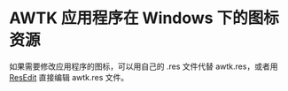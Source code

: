 # AWTK 应用程序在 Windows 下的图标资源

如果需要修改应用程序的图标，可以用自己的 .res 文件代替 awtk.res，或者用 [ResEdit](http://rsdt.free.fr/ResEdit-x64.7z) 直接编辑 awtk.res 文件。
